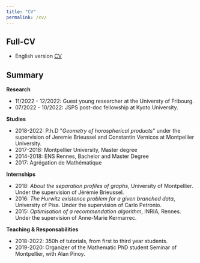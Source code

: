 ```yaml
---
title: "CV"
permalink: /cv/
---
```

## Full-CV

* English version <a href="/_data/CV_en.pdf" target="_blank">CV</a>

## Summary

<b>Research</b>
* 11/2022 - 12/2022: Guest young researcher at the Universty of Fribourg.
* 07/2022 - 10/2022: JSPS post-doc fellowship at Kyoto University. 

<b>Studies</b>
* 2018-2022: P.h.D "<i>Geometry of horospherical products</i>" under the supervision of Jeremie Brieussel and Constantin Vernicos at Montpellier University.
* 2017-2018: Montpellier University, Master degree 
* 2014-2018: ENS Rennes, Bachelor and Master Degree 
* 2017: Agrégation de Mathématique

<b>Internships</b>
* 2018: <i>About the separation profiles of graphs</i>, University of Montpellier.
Under the supervision of Jérémie Brieussel.
* 2016: <i>The Hurwitz existence problem for a given branched data</i>, University of Pisa.
Under the supervision of Carlo Petronio.
* 2015: <i>Optimisation of a recommendation algorithm</i>, INRIA, Rennes.
Under the supervision of Anne-Marie Kermarrec.

<b>Teaching & Responsabilities</b>
* 2018-2022: 350h of tutorials, from first to third year students.
* 2019-2020: Organizer of the Mathematic PhD student Seminar of Montpellier, with Alan Pinoy.




